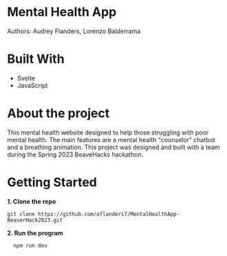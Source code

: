 # Mental Health App
Authors: Audrey Flanders, Lorenzo Balderrama

# Built With
* Svelte
* JavaScript

# About the project
This mental health website designed to help those struggling with poor mental health. The main features are a mental health "counselor" chatbot and a breathing animation. This project was designed and built with a team during the Spring 2023 BeaveHacks hackathon.

# Getting Started
**1. Clone the repo**

    git clone https://github.com/aflanders7/MentalHealthApp-BeaverHack2023.git

**2. Run the program**

      npm run dev
